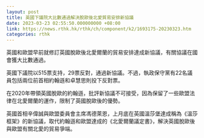 ```yaml
---
layout: post
title: 英國下議院大比數通過解決脫歐後北愛貿易安排新協議
date: 2023-03-23 02:55:50.000000000 +08:00
link: https://news.rthk.hk/rthk/ch/component/k2/1693175-20230323.htm
categories: rthk
---
```


英國和歐盟早前就修訂英國脫歐後北愛爾蘭的貿易安排達成新協議，有關協議在國會獲大比數通過。

英國下議院以515票支持，29票反對，通過新協議。不過，執政保守黨有22名議員包括兩位前首相約翰遜和卓慧思則投下反對票。

在2020年帶領英國脫歐的約翰遜，批評新協議不可接受，因為保留了一些歐盟法律在北愛爾蘭的運作，限制了英國脫歐後的優勢。

英國首相辛偉誠與歐盟委員會主席馮德萊恩，上月底在英國溫莎堡達成稱為《溫莎框架》的新協議，取代約翰遜和歐盟達成的《北愛爾蘭議定書》，解決英國脫歐後與歐盟有關北愛的貿易爭端。
